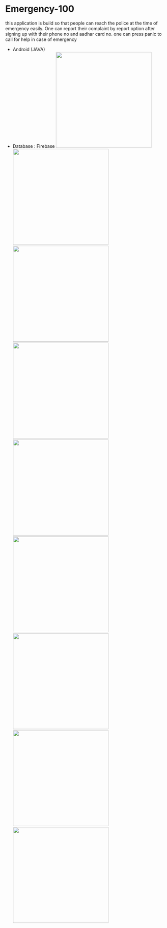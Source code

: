# Emergency-100
this application is build so that people can reach the police at the time of emergency easily. 
One can report their complaint by report option after signing up with their phone no and aadhar card no. 
one can press panic to call for help in case of emergency

* Android (JAVA)
* Database : Firebase
<img src="https://raw.githubusercontent.com/komalswami/Emergency-100/main/ss/ss1.jpeg" width="300"/> <img src="https://raw.githubusercontent.com/komalswami/Emergency-100/main/ss/ss2.jpeg" width="300"/><img src="https://raw.githubusercontent.com/komalswami/Emergency-100/main/ss/ss3.jpeg" width="300"/>
<img src="https://raw.githubusercontent.com/komalswami/Emergency-100/main/ss/ss4.jpeg" width="300"/> <img src="https://raw.githubusercontent.com/komalswami/Emergency-100/main/ss/ss5.jpeg" width="300"/>
<img src="https://raw.githubusercontent.com/komalswami/Emergency-100/main/ss/ss6.jpeg" width="300"/> <img src="https://raw.githubusercontent.com/komalswami/Emergency-100/main/ss/ss7.jpeg" width="300"/>
<img src="https://raw.githubusercontent.com/komalswami/Emergency-100/main/ss/ss8.jpeg" width="300"/> <img src="https://raw.githubusercontent.com/komalswami/Emergency-100/main/ss/ss9.jpeg" width="300"/>

<br/>

